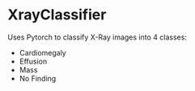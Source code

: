 # XrayClassifier

Uses Pytorch to classify X-Ray images into 4 classes:
- Cardiomegaly
- Effusion
- Mass
- No Finding
